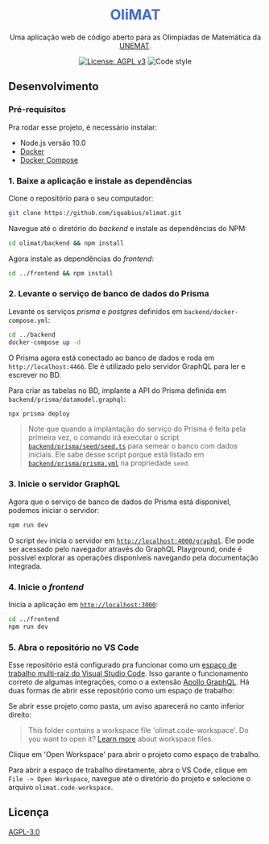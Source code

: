 <h1 align="center" style="color:RoyalBlue">OliMAT</h1>

<div align="center">

Uma aplicação web de código aberto para as Olimpíadas de Matemática da [UNEMAT](http://portal.unemat.br).

[![License: AGPL v3](https://img.shields.io/badge/License-AGPL%20v3-brightgreen.svg)](https://www.gnu.org/licenses/agpl-3.0)
![Code style](https://img.shields.io/badge/code_style-prettier-ff69b4.svg)

</div>

## Desenvolvimento

### Pré-requisitos

Pra rodar esse projeto, é necessário instalar:

- Node.js versão 10.0
- [Docker](https://docs.docker.com/install/)
- [Docker Compose](https://docs.docker.com/compose/)

### 1. Baixe a aplicação e instale as dependências

Clone o repositório para o seu computador:

```bash
git clone https://github.com/iquabius/olimat.git
```

Navegue até o diretório do *backend* e instale as dependências do NPM:

```bash
cd olimat/backend && npm install
```

Agora instale as dependências do *frontend*:

```bash
cd ../frontend && npm install
```

### 2. Levante o serviço de banco de dados do Prisma

Levante os serviços *prisma* e *postgres* definidos em `backend/docker-compose.yml`:

```bash
cd ../backend
docker-compose up -d
```

O Prisma agora está conectado ao banco de dados e roda em `http://localhost:4466`.
Ele é utilizado pelo servidor GraphQL para ler e escrever no BD.

Para criar as tabelas no BD, implante a API do Prisma definida em `backend/prisma/datamodel.graphql`:

```bash
npx prisma deploy
```

> Note que quando a implantação do serviço do Prisma é feita pela primeira vez, o comando irá executar o script [`backend/prisma/seed/seed.ts`](backend/prisma/seed/seed.ts) para semear o banco com dados iniciais. Ele sabe desse script porque está listado em [`backend/prisma/prisma.yml`](backend/prisma/prisma.yml) na propriedade `seed`.

### 3. Inicie o servidor GraphQL

Agora que o serviço de banco de dados do Prisma está disponível, podemos iniciar
o servidor:

```bash
npm run dev
```

O script `dev` inicia o servidor em [`http://localhost:4000/graphql`](http://localhost:4000/graphql). Ele pode ser acessado pelo navegador através do GraphQL Playground, onde é possível explorar as operações disponíveis navegando pela documentação integrada.

### 4. Inicie o *frontend*

Inicia a aplicação em [`http://localhost:3000`](http://localhost:3000):

```bash
cd ../frontend
npm run dev
```

### 5. Abra o repositório no VS Code

Esse repositório está configurado pra funcionar como um [espaço de trabalho multi-raiz do Visual Studio Code](https://code.visualstudio.com/docs/editor/multi-root-workspaces).
Isso garante o funcionamento correto de algumas integrações, como o a extensão
[Apollo GraphQL](https://marketplace.visualstudio.com/items?itemName=apollographql.vscode-apollo). Há duas formas de abrir esse repositório como um espaço de trabalho:

Se abrir esse projeto como pasta, um aviso aparecerá no canto inferior direito:

> This folder contains a workspace file 'olimat.code-workspace'. Do you want to open it? [Learn more](https://code.visualstudio.com/docs/editor/multi-root-workspaces) about workspace files.

Clique em 'Open Workspace' para abrir o projeto como espaço de trabalho.

Para abrir a espaço de trabalho diretamente, abra o VS Code, clique em `File -> Open Workspace`, navegue até o diretório do projeto e selecione o arquivo `olimat.code-workspace`.

## Licença

[AGPL-3.0](./LICENSE)
